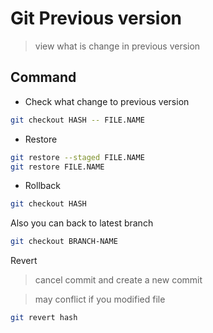 # Git Previous version
> view what is change in previous version

## Command 

- Check what change to previous version
```sh
git checkout HASH -- FILE.NAME
```
- Restore 
```sh
git restore --staged FILE.NAME
git restore FILE.NAME
```
- Rollback 
```sh
git checkout HASH
```
Also you can back to latest branch
```sh
git checkout BRANCH-NAME
```

Revert 
> cancel commit and create a new commit

> may conflict if you modified file
```sh
git revert hash
```

